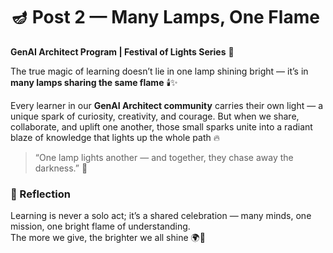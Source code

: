 ﻿# 🪔 Post 2 — Many Lamps, One Flame
**GenAI Architect Program | Festival of Lights Series** 🌟  

The true magic of learning doesn’t lie in one lamp shining bright — it’s in **many lamps sharing the same flame** 🕯️✨  

Every learner in our **GenAI Architect community** carries their own light — a unique spark of curiosity, creativity, and courage. But when we share, collaborate, and uplift one another, those small sparks unite into a radiant blaze of knowledge that lights up the whole path 🔥  

> “One lamp lights another — and together, they chase away the darkness.” 🌟  

### 💭 Reflection
Learning is never a solo act; it’s a shared celebration — many minds, one mission, one bright flame of understanding.  
The more we give, the brighter we all shine 🌍💫  
